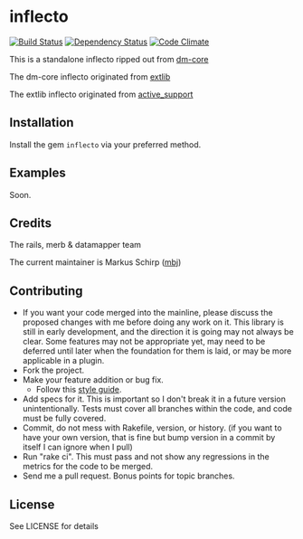 inflecto
========

[![Build Status](https://secure.travis-ci.org/mbj/inflecto.png)](http://travis-ci.org/mbj/inflecto)
[![Dependency Status](https://gemnasium.com/mbj/inflecto.png)](https://gemnasium.com/mbj/inflecto)
[![Code Climate](https://codeclimate.com/badge.png)](https://codeclimate.com/github/mbj/inflecto)

This is a standalone inflecto ripped out from [dm-core](https://github.com/datamapper/dm-core)

The dm-core inflecto originated from [extlib](https://github.com/datamapper/extlib)

The extlib inflecto originated from [active_support](https://github.com/rails/rails)

Installation
------------

Install the gem ```inflecto``` via your preferred method.

Examples
--------

Soon.

Credits
-------

The rails, merb & datamapper team

The current maintainer is Markus Schirp ([mbj](https://github.com/mbj))

Contributing
-------------

* If you want your code merged into the mainline, please discuss the proposed changes with me before doing any work on it. This library is still in early development, and the direction it is going may not always be clear. Some features may not be appropriate yet, may need to be deferred until later when the foundation for them is laid, or may be more applicable in a plugin.
* Fork the project.
* Make your feature addition or bug fix.
  * Follow this [style guide](https://github.com/dkubb/styleguide).
* Add specs for it. This is important so I don't break it in a future version unintentionally. Tests must cover all branches within the code, and code must be fully covered.
* Commit, do not mess with Rakefile, version, or history. (if you want to have your own version, that is fine but bump version in a commit by itself I can ignore when I pull)
* Run "rake ci". This must pass and not show any regressions in the metrics for the code to be merged.
* Send me a pull request. Bonus points for topic branches.

License
-------

See LICENSE for details
